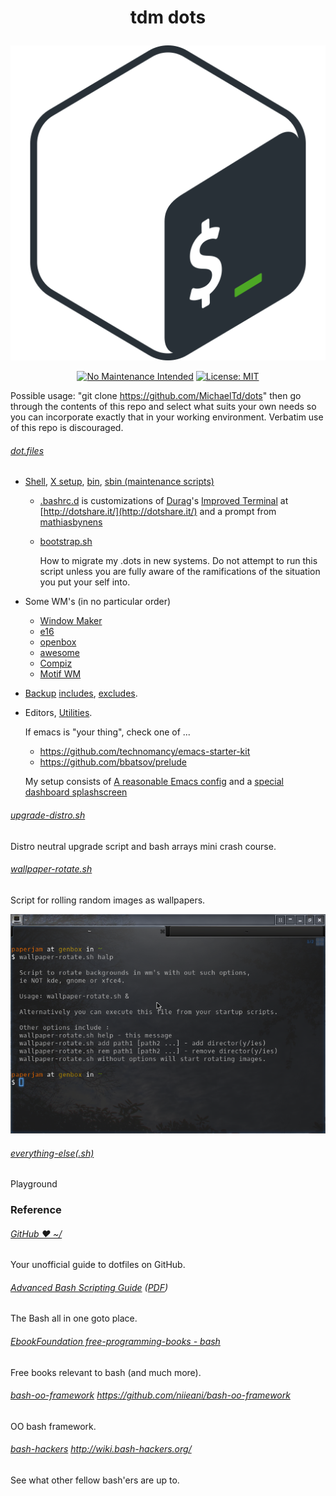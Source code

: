 # <p align="center">tdm dots</p>
<p align="center"><a href="http://www.tldp.org/LDP/abs/html/abs-guide.html"><img alt="bash-logo" src="assets/bash-logo.png"></a></p>
<p align="center"><a href="http://unmaintained.tech/"><img alt="No Maintenance Intended" src="http://unmaintained.tech/badge.svg"></a> <a href="https://opensource.org/licenses/MIT"><img alt="License: MIT" src="https://img.shields.io/badge/License-MIT-yellow.svg"></a></p>

  Possible usage: "git clone https://github.com/MichaelTd/dots" then go through the contents of this repo and select what suits your own needs so you can incorporate exactly that in your working environment. Verbatim use of this repo is discouraged.

###### [dot.files](dot.files)
* [Shell](dot.files/.bash_profile), [X setup](dot.files/.xinitrc), [bin](dot.files/bin/), [sbin (maintenance scripts)](dot.files/sbin/)

  * [.bashrc.d](dot.files/.bashrc.d) is customizations of [Durag](http://dotshare.it/~Durag/)'s [Improved Terminal](http://dotshare.it/dots/1027/) at [http://dotshare.it/](http://dotshare.it/) and a prompt from [mathiasbynens](https://github.com/mathiasbynens/dotfiles)

  * [bootstrap.sh](bootstrap.sh)

    How to migrate my .dots in new systems. Do not attempt to run this script unless you are fully aware of the ramifications of the situation you put your self into.

* Some WM's (in no particular order)
   * [Window Maker](dot.files/GNUstep/)
   * [e16](dot.files/.e16/)
   * [openbox](dot.files/.config/openbox/)
   * [awesome](dot.files/.config/awesome/)
   * [Compiz](dot.files/.config/compiz/)
   * [Motif WM](dot.files/.mwmrc)

* [Backup](dot.files/sbin/update-backup.sh) [includes](dot.files/bkp.includes.txt), [excludes](dot.files/bkp.excludes.txt).
* Editors, [Utilities](dot.files/.tmux.conf).

  If emacs is "your thing", check one of ...
    * https://github.com/technomancy/emacs-starter-kit
    * https://github.com/bbatsov/prelude

  My setup consists of [A reasonable Emacs config](https://github.com/purcell/emacs.d) and a [special dashboard splashscreen](https://github.com/notarock/.emacs.d)

###### [upgrade-distro.sh](dot.files/sbin/upgrade-distro.sh)
Distro neutral upgrade script and bash arrays mini crash course.

###### [wallpaper-rotate.sh](dot.files/bin/wallpaper-rotate.sh)
Script for rolling random images as wallpapers.

<p align="center"><a href="dot.files/bin/wallpaper-rotate.sh"><img alt="Help screen" src="assets/wpr.png"></a></p>

###### [everything-else(.sh)](#)
Playground

### Reference
###### [GitHub ❤ ~/](https://dotfiles.github.io/)
Your unofficial guide to dotfiles on GitHub.

###### [Advanced Bash Scripting Guide](http://www.tldp.org/LDP/abs/html/abs-guide.html) ([PDF](http://www.tldp.org/LDP/abs/abs-guide.pdf))
The Bash all in one goto place.

###### [EbookFoundation free-programming-books - bash](https://github.com/EbookFoundation/free-programming-books/blob/master/free-programming-books.md#bash)
Free books relevant to bash (and much more).

###### [bash-oo-framework](https://github.com/niieani/bash-oo-framework) https://github.com/niieani/bash-oo-framework
OO bash framework.

###### [bash-hackers](http://wiki.bash-hackers.org/) http://wiki.bash-hackers.org/
See what other fellow bash'ers are up to.
